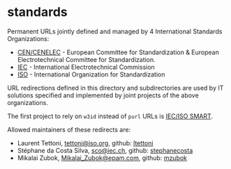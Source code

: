 # standards

Permanent URLs jointly defined and managed by 4 International Standards Organizations:

- [CEN/CENELEC](https://www.cencenelec.eu/) - European Committee for Standardization & European Electrotechnical Committee for Standardization.
- [IEC](https://www.iec.ch/) - International Electrotechnical Commission
- [ISO](https://www.iso.org/home.html) - International Organization for Standardization

URL redirections defined in this directory and subdirectories are
used by IT solutions specified and implemented by joint projects
of the above organizations.

The first project to rely on ```w3id``` instead of ```purl``` URLs is
[IEC/ISO SMART](https://www.iso.org/smart).

Allowed maintainers of these redirects are:
- Laurent Tettoni, tettoni@iso.org, github: [ltettoni](https://github.com/ltettoni)
- Stéphane da Costa Silva, sco@iec.ch, github: [stephanecosta](https://github.com/stephanecosta)
- Mikalai Zubok, Mikalai_Zubok@epam.com, github: [mzubok](https://github.com/mzubok)
